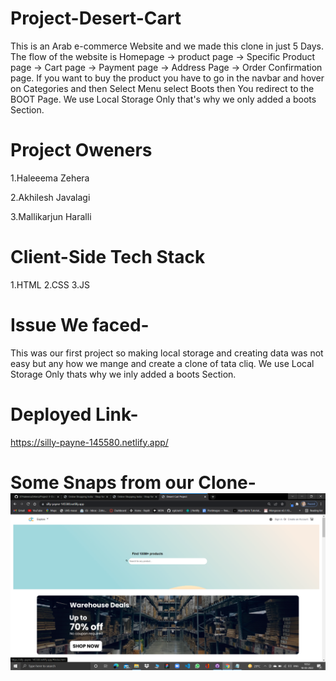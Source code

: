 # Project-Desert-Cart

This is an Arab e-commerce Website and we made this clone in just 5 Days. The flow of the website is Homepage -> product page -> Specific Product page -> Cart page -> Payment page -> Address Page -> Order Confirmation page. If you want to buy the product you have to go in the navbar and hover on Categories and then Select Menu select Boots then You redirect to the BOOT Page. We use Local Storage Only that's why we only added a boots Section.

# Project Oweners 
1.Haleeema Zehera

2.Akhilesh Javalagi

3.Mallikarjun Haralli

# Client-Side Tech Stack
1.HTML
2.CSS
3.JS



# Issue We faced-
This was our first project so making local storage and creating data was not easy but any how we mange and create a clone of tata cliq.
We use Local Storage Only thats why we inly added a boots Section.


# Deployed Link-
https://silly-payne-145580.netlify.app/



# Some Snaps from our Clone-![aa](https://github.com/07HaleemaZehera/Project-Deser-Cart/blob/main/desertCart.png)




 
